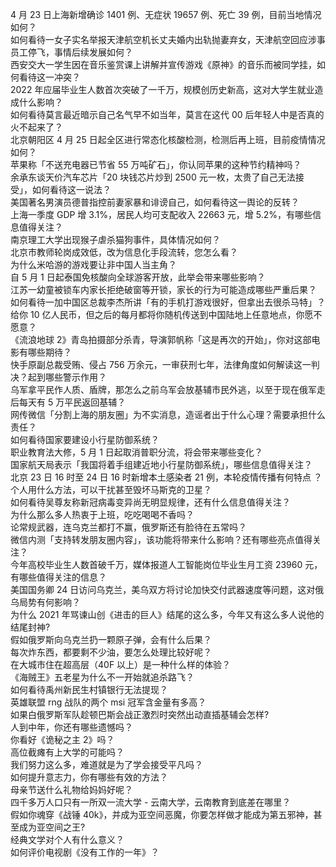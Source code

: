 4 月 23 日上海新增确诊 1401 例、无症状 19657 例、死亡 39 例，目前当地情况如何？  
如何看待一女子实名举报天津航空机长丈夫婚内出轨抛妻弃女，天津航空回应涉事员工停飞，事情后续发展如何？  
西安交大一学生因在音乐鉴赏课上讲解并宣传游戏《原神》的音乐而被同学挂，如何看待这一冲突？  
2022 年应届毕业生人数首次突破了一千万，规模创历史新高，这对大学生就业造成什么影响？  
如何看待莫言最近暗示自己名气早不如当年，莫言在这代 00 后年轻人中是否真的火不起来了？  
北京朝阳区 4 月 25 日起全区进行常态化核酸检测，检测后再上班，目前疫情情况如何？  
苹果称「不送充电器已节省 55 万吨矿石」，你认同苹果的这种节约精神吗？  
余承东谈天价汽车芯片「20 块钱芯片炒到 2500 元一枚，太贵了自己无法接受」，如何看待这一说法？  
美国著名男演员德普指控前妻家暴和诽谤自己，如何看待这一舆论的反转？  
上海一季度 GDP 增 3.1%，居民人均可支配收入 22663 元，增 5.2%，有哪些信息值得关注？  
南京理工大学出现猴子虐杀猫狗事件，具体情况如何？  
北京市教师轮岗成效低，改为信息化手段流转，您怎么看？  
为什么米哈游的游戏要让非中国人当主角？  
自 5 月 1 日起泰国免核酸向全球游客开放，此举会带来哪些影响？  
江苏一幼童被锁车内家长拒绝破窗等开锁，家长的行为可能造成哪些严重后果？  
如何看待一加中国区总裁李杰所讲「有的手机打游戏很好，但拿出去很杀马特」？  
给你 10 亿人民币，但之后的每月都将你随机传送到中国陆地上任意地点，你愿不愿意？  
《流浪地球 2》青岛拍摄部分杀青，导演郭帆称「这是再次的开始」，你对这部电影有哪些期待？  
快手原副总裁受贿、侵占 756 万余元，一审获刑七年，法律角度如何解读这一判决？起到哪些警示作用？  
乌军拿平民作人质、盾牌，那怎么之前乌军会放基辅市民外逃，以至于现在俄军走后每天有 5 万平民返回基辅？  
网传微信「分割上海的朋友圈」为不实消息，造谣者出于什么心理？需要承担什么责任？  
如何看待国家要建设小行星防御系统？  
职业教育法大修，5 月 1 日起取消普职分流，将会带来哪些变化？  
国家航天局表示「我国将着手组建近地小行星防御系统」，哪些信息值得关注？  
北京 23 日 16 时至 24 日 16 时新增本土感染者 21 例，本轮疫情传播有何特点 ？  
个人用什么方法，可以干扰甚至毁坏马斯克的卫星？  
如何看待吴尊友称新冠病毒变异尚无明显规律，还有什么信息值得关注？  
为什么那么多人热衷于上班，吃吃喝喝不香吗？  
论常规武器，连乌克兰都打不赢，俄罗斯还有脸待在五常吗？  
微信内测「支持转发朋友圈内容」，该功能将带来什么影响？还有哪些亮点值得关注？  
今年高校毕业生人数首破千万，媒体报道人工智能岗位毕业生月工资 23960 元，有哪些值得关注的信息？  
美国国务卿 24 日访问乌克兰，美乌双方将讨论加快交付武器速度等问题，这对俄乌局势有何影响？  
为什么 2021 年骂谏山创《进击的巨人》结尾的这么多，今年又有这么多人说他的结尾封神?  
假如俄罗斯向乌克兰扔一颗原子弹，会有什么后果？  
每次炸东西，都要剩不少油，要怎么处理比较好呢？  
在大城市住在超高层（40F 以上）是一种什么样的体验？  
《海贼王》五老星为什么不一开始就追杀路飞？  
如何看待禹州新民生村镇银行无法提现？  
英雄联盟 rng 战队的两个 msi 冠军含金量有多高？  
如果白俄罗斯军队趁顿巴斯会战正激烈时突然出动直插基辅会怎样?  
人到中年，你还有哪些遗憾吗？  
你看好《诡秘之主 2》吗？  
高位截瘫有上大学的可能吗？  
我们努力这么多，难道就是为了学会接受平凡吗？  
如何提升意志力，你有哪些有效的方法？  
母亲节送什么礼物给妈妈好呢？  
四千多万人口只有一所双一流大学 - 云南大学，云南教育到底差在哪里？  
假如你魂穿《战锤 40k》，并成为亚空间恶魔，你要怎样做才能成为第五邪神，甚至成为亚空间之王?  
经典文学对个人有什么意义？  
如何评价电视剧《没有工作的一年》？  
